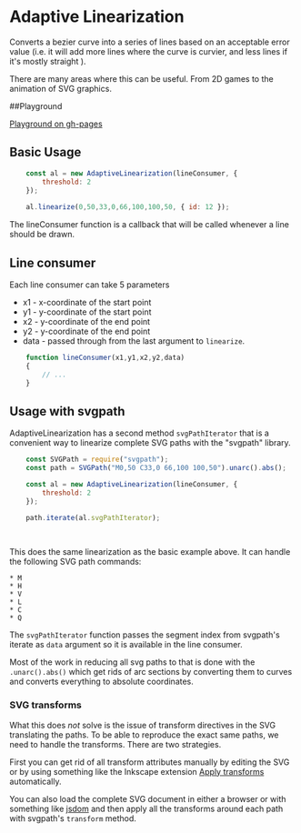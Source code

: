 # Adaptive Linearization

Converts a bezier curve into a series of lines based on an acceptable error value (i.e. it will add more lines where the curve is curvier, and less lines if it's mostly straight ).

There are many areas where this can be useful. From 2D games to the animation of SVG graphics.

##Playground

[Playground on gh-pages](https://fforw.github.io/al-playground/)


Basic Usage
-----------

```js
    const al = new AdaptiveLinearization(lineConsumer, {
        threshold: 2
    });
    
    al.linearize(0,50,33,0,66,100,100,50, { id: 12 });

``` 

The lineConsumer function is a callback that will be called whenever a line should be drawn.

Line consumer
-------------

Each line consumer can take 5 parameters

 * x1 - x-coordinate of the start point
 * y1 - y-coordinate of the start point
 * x2 - y-coordinate of the end point
 * y2 - y-coordinate of the end point
 * data - passed through from the last argument to `linearize`.


```js
    function lineConsumer(x1,y1,x2,y2,data)
    {
        // ...
    }
```





Usage with svgpath
------------------

AdaptiveLinearization has a second method `svgPathIterator` that is a convenient way to linearize complete SVG paths 
with the "svgpath" library.


```js
    const SVGPath = require("svgpath");
    const path = SVGPath("M0,50 C33,0 66,100 100,50").unarc().abs();

    const al = new AdaptiveLinearization(lineConsumer, {
        threshold: 2
    });

    path.iterate(al.svgPathIterator);
    
    
```


This does the same linearization as the basic example above. It can handle the following SVG path commands:
    
    * M
    * H
    * V
    * L
    * C
    * Q 
    

The `svgPathIterator` function passes the segment index from svgpath's iterate as `data` argument so it is available
in the line consumer.
    

Most of the work in reducing all svg paths to that is done with the `.unarc().abs()` which get rids of arc sections by
converting them to curves and converts everything to absolute coordinates.

### SVG transforms

What this does *not* solve is the issue of transform directives in the SVG translating the paths. To be able to reproduce
the exact same paths, we need to handle the transforms. There are two strategies.

First you can get rid of all transform attributes manually by editing the SVG or by using something like the Inkscape extension
[Apply transforms](https://github.com/Klowner/inkscape-applytransforms) automatically.

You can also load the complete SVG document in either a browser or with something like [jsdom](https://github.com/tmpvar/jsdom) and
then apply all the transforms around each path with svgpath's `transform` method.
  
